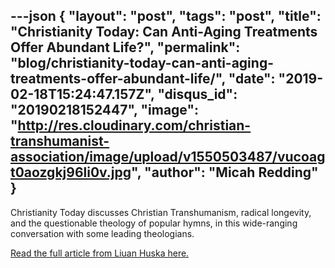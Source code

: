 ---json
{
	"layout": "post",
	"tags": "post",
    "title": "Christianity Today: Can Anti-Aging Treatments Offer Abundant Life?",
    "permalink": "blog/christianity-today-can-anti-aging-treatments-offer-abundant-life/",
    "date": "2019-02-18T15:24:47.157Z",
    "disqus_id": "20190218152447",
    "image":  "http://res.cloudinary.com/christian-transhumanist-association/image/upload/v1550503487/vucoagt0aozgkj96li0v.jpg",
    "author": "Micah Redding"
}
---
Christianity Today discusses Christian Transhumanism, radical longevity, and the questionable theology of popular hymns, in this wide-ranging conversation with some leading theologians.

<a href="https://www.christianitytoday.com/ct/2019/march/can-anti-aging-treatments-offer-abundant-life.html">Read the full article from Liuan Huska here.</a>
